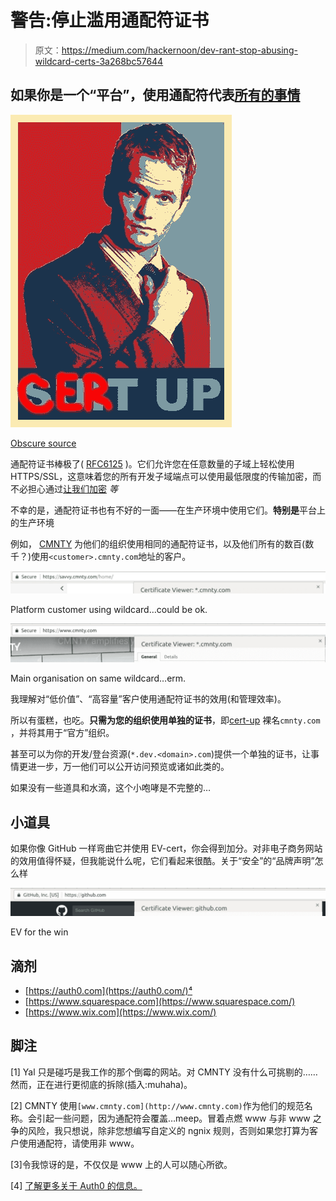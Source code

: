 # 警告:停止滥用通配符证书

> 原文：<https://medium.com/hackernoon/dev-rant-stop-abusing-wildcard-certs-3a268bc57644>

## 如果你是一个“平台”，使用通配符代表[所有的事情](http://knowyourmeme.com/memes/all-the-things)

![](img/d440a16cc789b7a8075df4b8abff64d9.png)

[Obscure source](https://www.amazon.co.uk/Barney%C2%B4s-Suit-Poster-Up/dp/B00E7YNKL6)

通配符证书棒极了( [RFC6125](https://tools.ietf.org/html/rfc6125#section-7.2) )。它们允许您在任意数量的子域上轻松使用 HTTPS/SSL，这意味着您的所有开发子域端点可以使用最低限度的传输加密，而不必担心通过[让我们加密](https://letsencrypt.org/) *等*

不幸的是，通配符证书也有不好的一面——在生产环境中使用它们。**特别是**平台上的生产环境

例如， [CMNTY](https://www.cmnty.com/) 为他们的组织使用相同的通配符证书，以及他们所有的数百(数千？)使用`<customer>.cmnty.com`地址的客户。

![](img/d2af6277881054b6b2904c4606ba3ad3.png)

Platform customer using wildcard…could be ok.

![](img/75567dc3df9278a6b0b489da4bfa34e9.png)

Main organisation on same wildcard…erm.

我理解对“低价值”、“高容量”客户使用通配符证书的效用(和管理效率)。

所以有蛋糕，也吃。**只需为您的组织使用单独的证书**，即[cert-up](https://www.youtube.com/watch?v=TT_vf5ioXXk) 裸名`cmnty.com` ，并将其用于“官方”组织。

甚至可以为你的开发/登台资源(`*.dev.<domain>.com`)提供一个单独的证书，让事情更进一步，万一他们可以公开访问预览或诸如此类的。

如果没有一些道具和水滴，这个小咆哮是不完整的…

## 小道具

如果你像 GitHub 一样弯曲它并使用 EV-cert，你会得到加分。对非电子商务网站的效用值得怀疑，但我能说什么呢，它们看起来很酷。关于“安全”的“品牌声明”怎么样

![](img/69cfcf15eac358f97462f73082ce40e0.png)

EV for the win

## 滴剂

*   [https://auth0.com](https://auth0.com/)⁴
*   [https://www.squarespace.com](https://www.squarespace.com/)
*   [https://www.wix.com](https://www.wix.com/)

## 脚注

[1] Yal 只是碰巧是我工作的那个倒霉的网站。对 CMNTY 没有什么可挑剔的……然而，正在进行更彻底的拆除(插入:muhaha)。

[2] CMNTY 使用`[www.cmnty.com](http://www.cmnty.com)`作为他们的规范名称。会引起一些问题，因为通配符会覆盖…meep。冒着点燃 www 与非 www 之争的风险，我只想说，除非您想编写自定义的 ngnix 规则，否则如果您打算为客户使用通配符，请使用非 www。

[3]令我惊讶的是，不仅仅是 www 上的人可以随心所欲。

[4] [了解更多关于 Auth0 的信息。](http://ernoon.com/authentication-as-a-service-an-honest-review-of-auth0-315277abcba1)